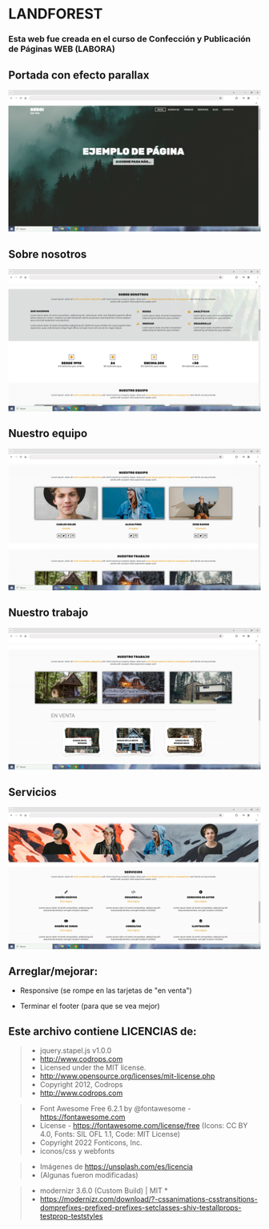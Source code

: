 # LANDFOREST

### Esta web fue creada en el curso de Confección y Publicación de Páginas WEB (LABORA)

## Portada con efecto parallax

<img src="https://github.com/SergiCodeDev/LANDFORES/blob/main/README/01LANDFORES.jpg?raw=true" alt="portada">

## Sobre nosotros

<img src="https://github.com/SergiCodeDev/LANDFORES/blob/main/README/02LANDFORES.jpg?raw=true" alt="Sobre nosotros">

## Nuestro equipo

<img src="https://github.com/SergiCodeDev/LANDFORES/blob/main/README/03LANDFORES.jpg?raw=true" alt="Nuestro equipo">

## Nuestro trabajo

<img src="https://github.com/SergiCodeDev/LANDFORES/blob/main/README/04LANDFORES.jpg?raw=true" alt="Nuestro trabajo">

## Servicios

<img src="https://github.com/SergiCodeDev/LANDFORES/blob/main/README/05LANDFORES.jpg?raw=true" alt="Servicios">


## Arreglar/mejorar:

- Responsive (se rompe en las tarjetas de "en venta")

- Terminar el footer (para que se vea mejor)

## Este archivo contiene LICENCIAS de:

> * jquery.stapel.js v1.0.0
> * http://www.codrops.com
> * Licensed under the MIT license.
> * http://www.opensource.org/licenses/mit-license.php
> * Copyright 2012, Codrops
> * http://www.codrops.com


> * Font Awesome Free 6.2.1 by @fontawesome - https://fontawesome.com
> * License - https://fontawesome.com/license/free (Icons: CC BY 4.0, Fonts: SIL OFL 1.1, Code: MIT License)
> * Copyright 2022 Fonticons, Inc.
> * iconos/css y webfonts

> * Imágenes de https://unsplash.com/es/licencia
> * (Algunas fueron modificadas)

> * modernizr 3.6.0 (Custom Build) | MIT *
> * https://modernizr.com/download/?-cssanimations-csstransitions-domprefixes-prefixed-prefixes-setclasses-shiv-testallprops-testprop-teststyles 
